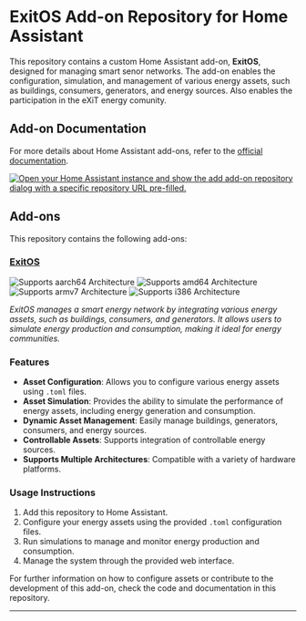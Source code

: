 # ExitOS Add-on Repository for Home Assistant

This repository contains a custom Home Assistant add-on, **ExitOS**, designed for managing smart senor networks. The add-on enables the configuration, simulation, and management of various energy assets, such as buildings, consumers, generators, and energy sources.
Also enables the participation in the eXiT energy comunity.

## Add-on Documentation

For more details about Home Assistant add-ons, refer to the [official documentation](https://developers.home-assistant.io/docs/add-ons).

[![Open your Home Assistant instance and show the add add-on repository dialog with a specific repository URL pre-filled.](https://my.home-assistant.io/badges/supervisor_add_addon_repository.svg)](https://my.home-assistant.io/redirect/supervisor_add_addon_repository/?repository_url=https://github.com/u3001290/ExitOS.git)

## Add-ons

This repository contains the following add-ons:

### [ExitOS](./exit_os)

![Supports aarch64 Architecture][aarch64-shield]
![Supports amd64 Architecture][amd64-shield]
![Supports armv7 Architecture][armv7-shield]
![Supports i386 Architecture][i386-shield]

_ExitOS manages a smart energy network by integrating various energy assets, such as buildings, consumers, and generators. It allows users to simulate energy production and consumption, making it ideal for energy communities._

### Features

- **Asset Configuration**: Allows you to configure various energy assets using `.toml` files.
- **Asset Simulation**: Provides the ability to simulate the performance of energy assets, including energy generation and consumption.
- **Dynamic Asset Management**: Easily manage buildings, generators, consumers, and energy sources.
- **Controllable Assets**: Supports integration of controllable energy sources.
- **Supports Multiple Architectures**: Compatible with a variety of hardware platforms.

### Usage Instructions

1. Add this repository to Home Assistant.
2. Configure your energy assets using the provided `.toml` configuration files.
3. Run simulations to manage and monitor energy production and consumption.
4. Manage the system through the provided web interface.

For further information on how to configure assets or contribute to the development of this add-on, check the code and documentation in this repository.

---

[aarch64-shield]: https://img.shields.io/badge/aarch64-yes-green.svg
[amd64-shield]: https://img.shields.io/badge/amd64-yes-green.svg
[armv7-shield]: https://img.shields.io/badge/armv7-yes-green.svg
[i386-shield]: https://img.shields.io/badge/i386-yes-green.svg

<!--

Notes to developers after forking or using the github template feature:
- While developing comment out the 'image' key from 'example/config.yaml' to make the supervisor build the addon
  - Remember to put this back when pushing up your changes.
- When you merge to the 'main' branch of your repository a new build will be triggered.
  - Make sure you adjust the 'version' key in 'example/config.yaml' when you do that.
  - Make sure you update 'example/CHANGELOG.md' when you do that.
  - The first time this runs you might need to adjust the image configuration on github container registry to make it public
  - You may also need to adjust the github Actions configuration (Settings > Actions > General > Workflow > Read & Write)
- Adjust the 'image' key in 'example/config.yaml' so it points to your username instead of 'home-assistant'.
  - This is where the build images will be published to.
- Rename the example directory.
  - The 'slug' key in 'example/config.yaml' should match the directory name.
- Adjust all keys/url's that points to 'home-assistant' to now point to your user/fork.
- Share your repository on the forums https://community.home-assistant.io/c/projects/9
- Do awesome stuff!
 -->

